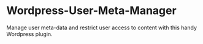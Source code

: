 Wordpress-User-Meta-Manager
===========================

Manage user meta-data and restrict user access to content with this handy Wordpress plugin.